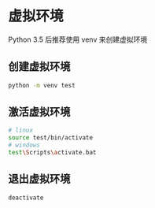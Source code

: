 # 虚拟环境

Python 3.5 后推荐使用 venv 来创建虚拟环境

## 创建虚拟环境

```sh
python -m venv test
```

## 激活虚拟环境

```sh
# linux
source test/bin/activate
# windows
test\Scripts\activate.bat
```

## 退出虚拟环境

```sh
deactivate
```
